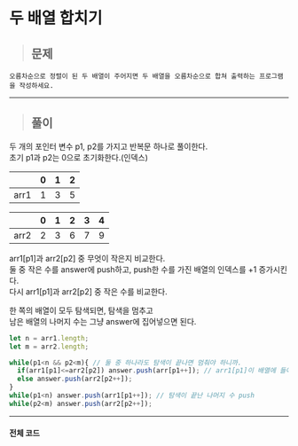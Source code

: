 # 두 배열 합치기

> ## 문제

```
오름차순으로 정렬이 된 두 배열이 주어지면 두 배열을 오름차순으로 합쳐 출력하는 프로그램을 작성하세요.
```
***

> ## 풀이

두 개의 포인터 변수 p1, p2를 가지고 반복문 하나로 풀이한다.<br/>
초기 p1과 p2는 0으로 초기화한다.(인덱스)

||0|1|2
---|---|---|---
arr1|1|3|5

||0|1|2|3|4
---|---|---|---|---|---
arr2|2|3|6|7|9

arr1[p1]과 arr2[p2] 중 무엇이 작은지 비교한다.<br/>
둘 중 작은 수를 answer에 push하고, push한 수를 가진 배열의 인덱스를 +1 증가시킨다.<br/>
다시 arr1[p1]과 arr2[p2] 중 작은 수를 비교한다.

한 쪽의 배열이 모두 탐색되면, 탐색을 멈추고<br/>
남은 배열의 나머지 수는 그냥 answer에 집어넣으면 된다.
```jsx
let n = arr1.length;
let m = arr2.length;

while(p1<n && p2<m){ // 둘 중 하나라도 탐색이 끝나면 멈춰야 하니까.
  if(arr1[p1]<=arr2[p2]) answer.push(arr[p1++]); // arr1[p1]이 배열에 들어가고 1 증가한다.
  else answer.push(arr2[p2++]);
}
while(p1<n) answer.push(arr1[p1++]); // 탐색이 끝난 나머지 수 push
while(p2<m) answer.push(arr2[p2++]);
```
***

#### 전체 코드
```html

```